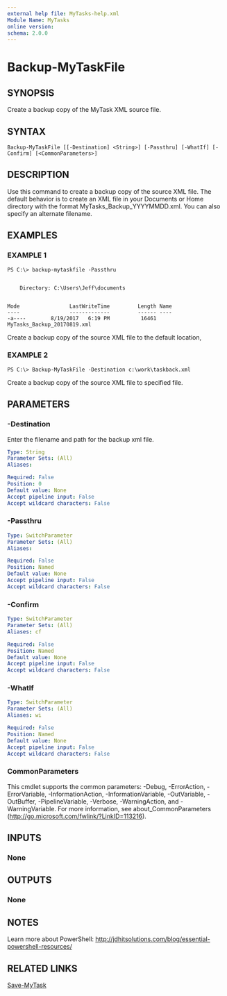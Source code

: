 ```yaml
---
external help file: MyTasks-help.xml
Module Name: MyTasks
online version:
schema: 2.0.0
---
```


# Backup-MyTaskFile

## SYNOPSIS

Create a backup copy of the MyTask XML source file.

## SYNTAX

```
Backup-MyTaskFile [[-Destination] <String>] [-Passthru] [-WhatIf] [-Confirm] [<CommonParameters>]
```

## DESCRIPTION

Use this command to create a backup copy of the source XML file. The default behavior is to create an XML file in your Documents or Home directory with the format MyTasks_Backup_YYYYMMDD.xml. You can also specify an alternate filename.

## EXAMPLES

### EXAMPLE 1

```
PS C:\> backup-mytaskfile -Passthru


    Directory: C:\Users\Jeff\documents


Mode                LastWriteTime         Length Name
----                -------------         ------ ----
-a----        8/19/2017   6:19 PM          16461 MyTasks_Backup_20170819.xml
```

Create a backup copy of the source XML file to the default location,

### EXAMPLE 2

```
PS C:\> Backup-MyTaskFile -Destination c:\work\taskback.xml
```

Create a backup copy of the source XML file to specified file.

## PARAMETERS

### -Destination

Enter the filename and path for the backup xml file.

```yaml
Type: String
Parameter Sets: (All)
Aliases:

Required: False
Position: 0
Default value: None
Accept pipeline input: False
Accept wildcard characters: False
```

### -Passthru

```yaml
Type: SwitchParameter
Parameter Sets: (All)
Aliases:

Required: False
Position: Named
Default value: None
Accept pipeline input: False
Accept wildcard characters: False
```

### -Confirm

```yaml
Type: SwitchParameter
Parameter Sets: (All)
Aliases: cf

Required: False
Position: Named
Default value: None
Accept pipeline input: False
Accept wildcard characters: False
```

### -WhatIf

```yaml
Type: SwitchParameter
Parameter Sets: (All)
Aliases: wi

Required: False
Position: Named
Default value: None
Accept pipeline input: False
Accept wildcard characters: False
```

### CommonParameters

This cmdlet supports the common parameters: -Debug, -ErrorAction, -ErrorVariable, -InformationAction, -InformationVariable, -OutVariable, -OutBuffer, -PipelineVariable, -Verbose, -WarningAction, and -WarningVariable. For more information, see about_CommonParameters (http://go.microsoft.com/fwlink/?LinkID=113216).

## INPUTS

### None

## OUTPUTS

### None

## NOTES

Learn more about PowerShell:
http://jdhitsolutions.com/blog/essential-powershell-resources/

## RELATED LINKS

[Save-MyTask]()

